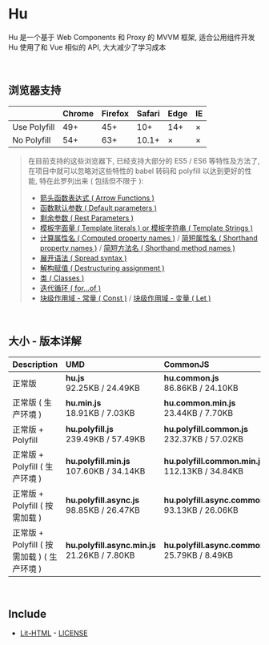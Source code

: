 # Hu
Hu 是一个基于 Web Components 和 Proxy 的 MVVM 框架, 适合公用组件开发<br>
Hu 使用了和 Vue 相似的 API, 大大减少了学习成本

<br>

## 浏览器支持

|              | Chrome | Firefox | Safari | Edge | IE |
| :-           | :-     | :-      | :-     | :-   | :- |
| Use Polyfill | 49+    | 45+     | 10+    | 14+  | ×  |
| No Polyfill  | 54+    | 63+     | 10.1+  | ×    | ×  |

> 在目前支持的这些浏览器下, 已经支持大部分的 ES5 / ES6 等特性及方法了,<br>
> 在项目中就可以忽略对这些特性的 babel 转码和 polyfill 以达到更好的性能, 特在此罗列出来 ( 包括但不限于 ): <br>
  > - [箭头函数表达式 ( Arrow Functions )](https://developer.mozilla.org/zh-CN/docs/Web/JavaScript/Reference/Functions/Arrow_functions)
  > - [函数默认参数 ( Default parameters )](https://developer.mozilla.org/zh-CN/docs/Web/JavaScript/Reference/Functions/Default_parameters)
  > - [剩余参数 ( Rest Parameters )](https://developer.mozilla.org/zh-CN/docs/Web/JavaScript/Reference/Functions/Rest_parameters)
  > - [模板字面量 ( Template literals ) or 模板字符串 ( Template Strings )](https://developer.mozilla.org/zh-CN/docs/Web/JavaScript/Reference/template_strings)
  > - [计算属性名 ( Computed property names )](https://developer.mozilla.org/zh-CN/docs/Web/JavaScript/Reference/Operators/Object_initializer#计算属性名) / [简短属性名 ( Shorthand property names )](https://developer.mozilla.org/zh-CN/docs/Web/JavaScript/Reference/Operators/Object_initializer#属性定义) / [简短方法名 ( Shorthand method names )](https://developer.mozilla.org/zh-CN/docs/Web/JavaScript/Reference/Operators/Object_initializer#方法定义)
  > - [展开语法 ( Spread syntax )](https://developer.mozilla.org/zh-CN/docs/Web/JavaScript/Reference/Operators/Spread_syntax)
  > - [解构赋值 ( Destructuring assignment )](https://developer.mozilla.org/zh-CN/docs/Web/JavaScript/Reference/Operators/Destructuring_assignment)
  > - [类 ( Classes )](https://developer.mozilla.org/zh-CN/docs/Web/JavaScript/Reference/Classes)
  > - [迭代循环 ( for...of )](https://developer.mozilla.org/zh-CN/docs/Web/JavaScript/Reference/Statements/for...of)
  > - [块级作用域 - 常量 ( Const )](https://developer.mozilla.org/zh-CN/docs/Web/JavaScript/Reference/Statements/const) / [块级作用域 - 变量 ( Let )](https://developer.mozilla.org/zh-CN/docs/Web/JavaScript/Reference/Statements/let)

<br>

## 大小 - 版本详解
| Description | UMD | CommonJS | ES Module |
| :- | :- | :- | :- |
| 正常版 | **hu.js**<br>92.25KB / 24.49KB | **hu.common.js**<br>86.86KB / 24.10KB | **hu.esm.js**<br>86.84KB / 24.09KB |
| 正常版 ( 生产环境 ) | **hu.min.js**<br>18.91KB / 7.03KB | **hu.common.min.js**<br>23.44KB / 7.70KB | **hu.esm.min.js**<br>18.74KB / 6.96KB |
| 正常版 + Polyfill | **hu.polyfill.js**<br>239.49KB / 57.49KB | **hu.polyfill.common.js**<br>232.37KB / 57.02KB | **hu.polyfill.esm.js**<br>232.36KB / 57.00KB |
| 正常版 + Polyfill ( 生产环境 ) | **hu.polyfill.min.js**<br>107.60KB / 34.14KB | **hu.polyfill.common.min.js**<br>112.13KB / 34.84KB | **hu.polyfill.esm.min.js**<br>107.43KB / 34.08KB |
| 正常版 + Polyfill ( 按需加载 ) | **hu.polyfill.async.js**<br>98.85KB / 26.47KB | **hu.polyfill.async.common.js**<br>93.13KB / 26.06KB | **hu.polyfill.async.esm.js**<br>93.11KB / 26.05KB |
| 正常版 + Polyfill ( 按需加载 ) ( 生产环境 ) | **hu.polyfill.async.min.js**<br>21.26KB / 7.80KB | **hu.polyfill.async.common.min.js**<br>25.79KB / 8.49KB | **hu.polyfill.async.esm.min.js**<br>21.09KB / 7.73KB |

<br>

## Include
  - [Lit-HTML](https://github.com/Polymer/lit-html) \- [LICENSE](https://github.com/Polymer/lit-html/blob/master/LICENSE)